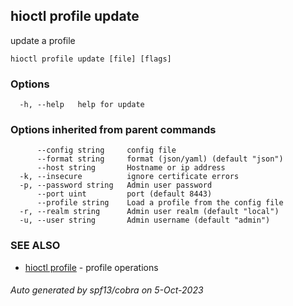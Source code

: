 ## hioctl profile update

update a profile

```
hioctl profile update [file] [flags]
```

### Options

```
  -h, --help   help for update
```

### Options inherited from parent commands

```
      --config string     config file
      --format string     format (json/yaml) (default "json")
      --host string       Hostname or ip address
  -k, --insecure          ignore certificate errors
  -p, --password string   Admin user password
      --port uint         port (default 8443)
      --profile string    Load a profile from the config file
  -r, --realm string      Admin user realm (default "local")
  -u, --user string       Admin username (default "admin")
```

### SEE ALSO

* [hioctl profile](hioctl_profile.md)	 - profile operations

###### Auto generated by spf13/cobra on 5-Oct-2023
